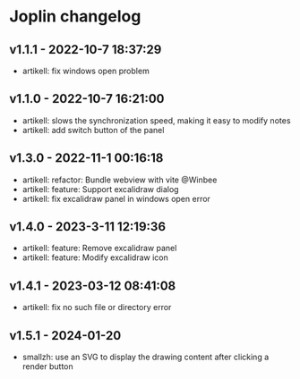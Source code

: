 # Joplin changelog

## v1.1.1 - 2022-10-7 18:37:29

- artikell: fix windows open problem

## v1.1.0 - 2022-10-7 16:21:00

- artikell: slows the synchronization speed, making it easy to modify notes
- artikell: add switch button of the panel

## v1.3.0 - 2022-11-1 00:16:18

- artikell: refactor: Bundle webview with vite @Winbee
- artikell: feature: Support excalidraw dialog
- artikell: fix excalidraw panel in windows open error

## v1.4.0 - 2023-3-11 12:19:36

- artikell: feature: Remove excalidraw panel
- artikell: feature: Modify excalidraw icon

## v1.4.1 - 2023-03-12 08:41:08
- artikell: fix no such file or directory error

## v1.5.1 - 2024-01-20

- smallzh: use an SVG to display the drawing content after clicking a render button
